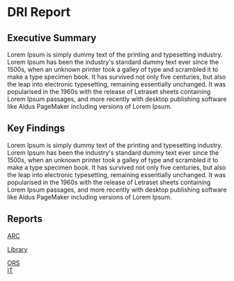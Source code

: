 # DRI Report

## Executive Summary

Lorem Ipsum is simply dummy text of the printing and typesetting industry. Lorem Ipsum has been the industry's standard dummy text ever since the 1500s, when an unknown printer took a galley of type and scrambled it to make a type specimen book. It has survived not only five centuries, but also the leap into electronic typesetting, remaining essentially unchanged. It was popularised in the 1960s with the release of Letraset sheets containing Lorem Ipsum passages, and more recently with desktop publishing software like Aldus PageMaker including versions of Lorem Ipsum.

## Key Findings

Lorem Ipsum is simply dummy text of the printing and typesetting industry. Lorem Ipsum has been the industry's standard dummy text ever since the 1500s, when an unknown printer took a galley of type and scrambled it to make a type specimen book. It has survived not only five centuries, but also the leap into electronic typesetting, remaining essentially unchanged. It was popularised in the 1960s with the release of Letraset sheets containing Lorem Ipsum passages, and more recently with desktop publishing software like Aldus PageMaker including versions of Lorem Ipsum.

## Reports

<a href=""> <div class="reportButton arc">ARC</div> </a>

<a href=""> <div class="reportButton library">Library</div> </a>

<a href="">  
<div class="reportButton ors">
  ORS
</div>
</a>

<a href="">  
<div class="reportButton it">
  IT
</div>
</a>
